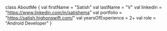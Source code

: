 
class AboutMe {
    val firstName = "Satish"
    val lastName = "V"
    val linkedin = "https://www.linkedin.com/in/satishema"
    val portfolio = "https://satish.highonswift.com/"
    val yearsOfExperience = 2+
    val role = "Android Developer"
}
